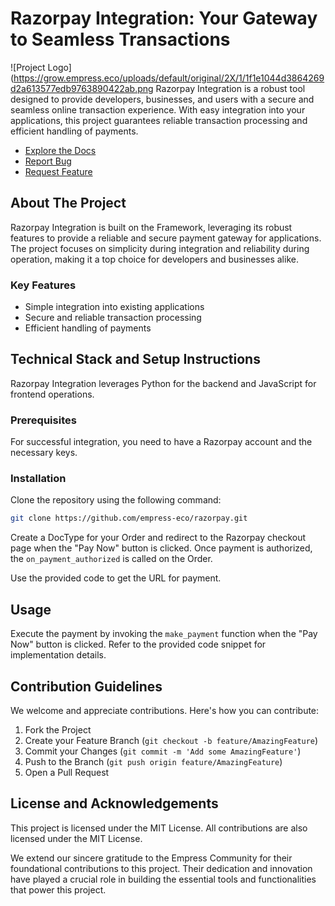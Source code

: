 # Razorpay Integration: Your Gateway to Seamless Transactions
![Project Logo](https://grow.empress.eco/uploads/default/original/2X/1/1f1e1044d3864269d2a613577edb9763890422ab.png
Razorpay Integration is a robust tool designed to provide developers, businesses, and users with a secure and seamless online transaction experience. With easy integration into your applications, this project guarantees reliable transaction processing and efficient handling of payments.

* [Explore the Docs](https://empress.eco/)
* [Report Bug](https://github.com/empress-eco/razorpay/issues)
* [Request Feature](https://github.com/empress-eco/razorpay/issues)

## About The Project
Razorpay Integration is built on the Framework, leveraging its robust features to provide a reliable and secure payment gateway for applications. The project focuses on simplicity during integration and reliability during operation, making it a top choice for developers and businesses alike.

### Key Features
* Simple integration into existing applications
* Secure and reliable transaction processing
* Efficient handling of payments

## Technical Stack and Setup Instructions

Razorpay Integration leverages Python for the backend and JavaScript for frontend operations.

### Prerequisites
For successful integration, you need to have a Razorpay account and the necessary keys.

### Installation
Clone the repository using the following command:
```sh
git clone https://github.com/empress-eco/razorpay.git
```
Create a DocType for your Order and redirect to the Razorpay checkout page when the "Pay Now" button is clicked. Once payment is authorized, the `on_payment_authorized` is called on the Order.

Use the provided code to get the URL for payment.

## Usage
Execute the payment by invoking the `make_payment` function when the "Pay Now" button is clicked. Refer to the provided code snippet for implementation details.

## Contribution Guidelines
We welcome and appreciate contributions. Here's how you can contribute:

1. Fork the Project
2. Create your Feature Branch (`git checkout -b feature/AmazingFeature`)
3. Commit your Changes (`git commit -m 'Add some AmazingFeature'`)
4. Push to the Branch (`git push origin feature/AmazingFeature`)
5. Open a Pull Request

## License and Acknowledgements
This project is licensed under the MIT License. All contributions are also licensed under the MIT License.

We extend our sincere gratitude to the Empress Community for their foundational contributions to this project. Their dedication and innovation have played a crucial role in building the essential tools and functionalities that power this project.
